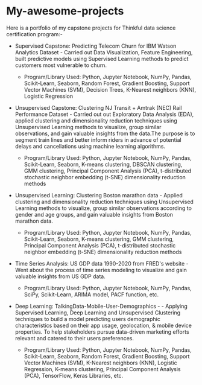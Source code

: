# My-awesome-projects

Here is a portfolio of my capstone projects for Thinkful data science certification program:-

- Supervised Capstone: Predicting Telecom Churn for IBM Watson Analytics Dataset - Carried out Data Visualization, Feature Engineering, built predictive models using Supervised Learning methods to predict customers most vulnerable to churn.

	- Program/Library Used: Python, Jupyter Notebook, NumPy, Pandas, Scikit-Learn, Seaborn, Random Forest, Gradient Boosting, Support Vector Machines (SVM), Decision Trees, K-Nearest neighbors (KNN), Logistic Regression


- Unsupervised Capstone: Clustering NJ Transit + Amtrak (NEC) Rail Performance Dataset - Carried out out Exploratory Data Analysis (EDA), applied clustering and dimensionality reduction techniques using Unsupervised Learning methods to visualize, group similar observations, and gain valuable insights from the data.The purpose is to segment train lines and better inform riders in advance of potential delays and cancellations using machine learning algorithms. 

	- Program/Library Used: Python, Jupyter Notebook, NumPy, Pandas, Scikit-Learn, Seaborn, K-means clustering, DBSCAN clustering, GMM clustering, Principal Component Analysis (PCA), t-distributed stochastic neighbor embedding (t-SNE) dimensionality reduction methods


- Unsupervised Learning: Clustering Boston marathon data - Applied clustering and dimensionality reduction techniques using Unsupervised Learning methods to visualize, group similar observations according to gender and age groups, and gain valuable insights from Boston marathon data.

	- Program/Library Used: Python, Jupyter Notebook, NumPy, Pandas, Scikit-Learn, Seaborn, K-means clustering, GMM clustering, Principal Component Analysis (PCA), t-distributed stochastic neighbor embedding (t-SNE) dimensionality reduction methods

- Time Series Analysis: US GDP data 1990-2020 from FRED's website - Went about the process of time series modeling to visualize and gain valuable insights from US GDP data.

	- Program/Library Used: Python, Jupyter Notebook, NumPy, Pandas, SciPy, Scikit-Learn, ARIMA model, PACF function, etc.
	
- Deep Learning: TalkingData-Mobile-User-Demographics - - Applying Supervised Learning, Deep Learning and Unsupervised Clustering techniques to build a model predicting users demographic characteristics based on their app usage, geolocation, & mobile device properties. To help stakeholders pursue data-driven marketing efforts relevant and catered to their users preferences.

	- Program/Library Used: Python, Jupyter Notebook, NumPy, Pandas, Scikit-Learn, Seaborn, Random Forest, Gradient Boosting, Support Vector Machines (SVM), K-Nearest neighbors (KNN), Logistic Regression, K-means clustering, Principal Component Analysis (PCA), TensorFlow, Keras Libraries, etc. 
